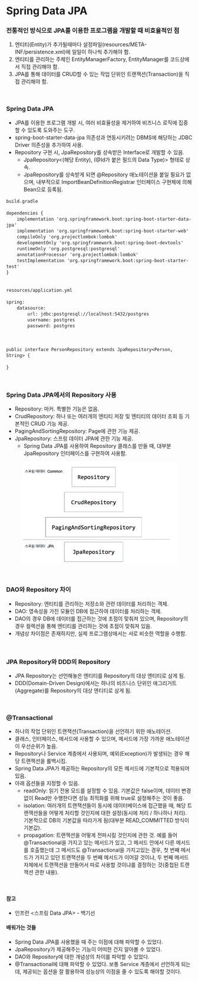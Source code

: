 # Spring Data JPA

### 전통적인 방식으로 JPA를 이용한 프로그램을 개발할 때 비효율적인 점
1. 엔티티(Entity)가 추가될때마다 설정파일(resources/META-INF/persistence.xml)에 일일이 하나씩 추가해야 함.
2. 엔티티를 관리하는 주체인 EntityManagerFactory, EntityManager를 코드상에서 직접 관리해야 함.
3. JPA를 통해 데이터를 CRUD할 수 있는 작업 단위인 트랜잭션(Transaction)을 직접 관리해야 함.

<br>

### Spring Data JPA
*	JPA를 이용한 프로그램 개발 시, 여러 비효율성을 제거하여 비즈니스 로직에 집중할 수 있도록 도와주는 도구.
* spring-boot-starter-data-jpa 의존성과 연동시키려는 DBMS에 해당하는 JDBC Driver 의존성을 추가하여 사용.
* Repository 구현 시, JpaRepository를 상속받은 Interface로 개발할 수 있음.
	* JpaRepository<(해당 Entity), (@Id가 붙은 필드의 Data Type)> 형태로 상속.
	* JpaRepository를 상속받게 되면 @Repository 애노테이션을 붙일 필요가 없으며, 내부적으로 ImportBeanDefinitionRegistrar 인터페이스 구현체에 의해 Bean으로 등록됨.

```
build.gradle

dependencies {
    implementation 'org.springframework.boot:spring-boot-starter-data-jpa'
    implementation 'org.springframework.boot:spring-boot-starter-web'
    compileOnly 'org.projectlombok:lombok'
    developmentOnly 'org.springframework.boot:spring-boot-devtools'
    runtimeOnly 'org.postgresql:postgresql'
    annotationProcessor 'org.projectlombok:lombok'
    testImplementation 'org.springframework.boot:spring-boot-starter-test'
}


resources/application.yml

spring:
	datasource:
		url: jdbc:postgresql://localhost:5432/postgres
		username: postgres
		password: postgres



public interface PersonRepository extends JpaRepository<Person, String> {

}

```

<br>

### Spring Data JPA에서의 Repository 사용
* Repository: 마커. 특별한 기능은 없음.
* CrudRepository: 하나 또는 여러개의 엔티티 저장 및 엔티티의 데이터 조회 등 기본적인 CRUD 기능 제공.
* PagingAndSortingRepository: Page에 관한 기능 제공.
* JpaRepository: 스프링 데이터 JPA에 관한 기능 제공.
	* Spring Data JPA를 사용하여 Repository 클래스를 만들 때, 대부분 JpaRepository 인터페이스를 구현하여 사용함.

<figure><img src="./images/jpa-repository.png" alt=""></figure>

<br>

### DAO와 Repository 차이
* Repository: 엔티티를 관리하는 저장소와 관련 데이터를 처리하는 객체.
* DAO: 영속성을 가진 모듈인 DB에 접근하여 데이터를 처리하는 객체.
* DAO의 경우 DB에 데이터를 접근하는 것에 초점이 맞춰져 있으며, Repository의 경우 컬렉션을 통해 엔티티를 관리하는 것에 초점이 맞춰져 있음.
*	개념상 차이점은 존재하지만, 실제 프로그램상에서는 서로 비슷한 역할을 수행함.

<br>

### JPA Repository와 DDD의 Repository
* JPA Repository는 선언해놓은 엔티티를 Repository의 대상 엔티티로 삼게 됨.
* DDD(Domain-Driven Design)에서는 하나의 비즈니스 단위인 애그리거트(Aggregate)를 Repository의 대상 엔티티로 삼게 됨.

<br>

### @Transactional
* 하나의 작업 단위인 트랜잭션(Transaction)을 선언하기 위한 애노테이션.
* 클래스, 인터페이스, 메서드에 사용할 수 있으며, 메서드에 가장 가까운 애노테이션이 우선순위가 높음.
* Repository나 Service 계층에서 사용되며, 예외(Exception)가 발생되는 경우 해당 트랜잭션을 롤백시킴.
* Spring Data JPA가 제공하는 Repository의 모든 메서드에 기본적으로 적용되어 있음.
* 아래 옵션들을 지정할 수 있음.
	* readOnly: 읽기 전용 모드를 설정할 수 있음. 기본값은 false이며, 데이터 변경없이 Read만 수행한다면 성능 최적화를 위해 true로 설정해주는 것이 좋음.
	* isolation: 여러개의 트랜잭션들이 동시에 데이터베이스에 접근했을 때, 해당 트랜잭션들을 어떻게 처리할 것인지에 대한 설정(동시에 처리 / 하나하나 처리). 기본적으로 DB의 기본값을 따라가게 됨(대부분 READ_COMMITTED 방식이 기본값).
	* propagation: 트랜잭션을 어떻게 전파시킬 것인지에 관한 것. 예를 들어 @Transactional을 가지고 있는 메서드가 있고, 그 메서드 안에서 다른 메서드를 호출했는데 그 메서드도 @Transactional을 가지고있는 경우, 첫 번째 메서드가 가지고 있던 트랜잭션을 두 번째 메서드가 이어갈 것이냐, 두 번째 메서드 자체에서 트랜잭션을 만들어서 따로 사용할 것이냐를 결정하는 것(중첩된 트랜잭션 관한 내용).

<br>

#### 참고
* 인프런 <스프링 Data JPA> - 백기선

#### 배워가는 것들
* Spring Data JPA를 사용했을 때 주는 이점에 대해 파악할 수 있었다.
* JpaRepository가 제공해주는 기능이 어떠한 건지 알아볼 수 있었다.
* DAO와 Repository에 대한 개념상의 차이를 파악할 수 있었다.
* @Transactional에 대해 파악할 수 있었다. 보통 Service 계층에서 선언하게 되는데, 제공되는 옵션을 잘 활용하여 성능상의 이점을 줄 수 있도록 해야할 것이다.
